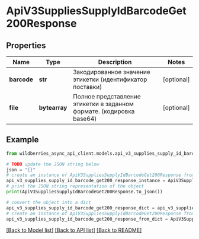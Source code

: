 # ApiV3SuppliesSupplyIdBarcodeGet200Response


## Properties

Name | Type | Description | Notes
------------ | ------------- | ------------- | -------------
**barcode** | **str** | Закодированное значение этикетки (идентификатор поставки) | [optional] 
**file** | **bytearray** | Полное представление этикетки в заданном формате. (кодировка base64) | [optional] 

## Example

```python
from wildberries_async_api_client.models.api_v3_supplies_supply_id_barcode_get200_response import ApiV3SuppliesSupplyIdBarcodeGet200Response

# TODO update the JSON string below
json = "{}"
# create an instance of ApiV3SuppliesSupplyIdBarcodeGet200Response from a JSON string
api_v3_supplies_supply_id_barcode_get200_response_instance = ApiV3SuppliesSupplyIdBarcodeGet200Response.from_json(json)
# print the JSON string representation of the object
print(ApiV3SuppliesSupplyIdBarcodeGet200Response.to_json())

# convert the object into a dict
api_v3_supplies_supply_id_barcode_get200_response_dict = api_v3_supplies_supply_id_barcode_get200_response_instance.to_dict()
# create an instance of ApiV3SuppliesSupplyIdBarcodeGet200Response from a dict
api_v3_supplies_supply_id_barcode_get200_response_from_dict = ApiV3SuppliesSupplyIdBarcodeGet200Response.from_dict(api_v3_supplies_supply_id_barcode_get200_response_dict)
```
[[Back to Model list]](../README.md#documentation-for-models) [[Back to API list]](../README.md#documentation-for-api-endpoints) [[Back to README]](../README.md)


